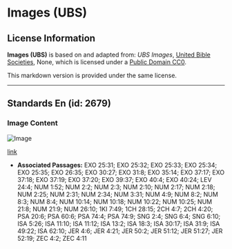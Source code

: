 # Images (UBS)

## License Information

**Images (UBS)** is based on and adapted from: _UBS Images_, [United Bible Societies](https://unitedbiblesocieties.org/), None, which is licensed under a [Public Domain CC0](https://creativecommons.org/public-domain/cc0/).

This markdown version is provided under the same license.



--------------------------------

## Standards En (id: 2679)

### Image Content

![Image](https://cdn.aquifer.bible/aquifer-content/resources/Media/WEB-0395_standards_en.jpg)

[link](https://cdn.aquifer.bible/aquifer-content/resources/Media/WEB-0395_standards_en.jpg)

* **Associated Passages:** EXO 25:31; EXO 25:32; EXO 25:33; EXO 25:34; EXO 25:35; EXO 26:35; EXO 30:27; EXO 31:8; EXO 35:14; EXO 37:17; EXO 37:18; EXO 37:19; EXO 37:20; EXO 39:37; EXO 40:4; EXO 40:24; LEV 24:4; NUM 1:52; NUM 2:2; NUM 2:3; NUM 2:10; NUM 2:17; NUM 2:18; NUM 2:25; NUM 2:31; NUM 2:34; NUM 3:31; NUM 4:9; NUM 8:2; NUM 8:3; NUM 8:4; NUM 10:14; NUM 10:18; NUM 10:22; NUM 10:25; NUM 21:8; NUM 21:9; NUM 26:10; 1KI 7:49; 1CH 28:15; 2CH 4:7; 2CH 4:20; PSA 20:6; PSA 60:6; PSA 74:4; PSA 74:9; SNG 2:4; SNG 6:4; SNG 6:10; ISA 5:26; ISA 11:10; ISA 11:12; ISA 13:2; ISA 18:3; ISA 30:17; ISA 31:9; ISA 49:22; ISA 62:10; JER 4:6; JER 4:21; JER 50:2; JER 51:12; JER 51:27; JER 52:19; ZEC 4:2; ZEC 4:11

